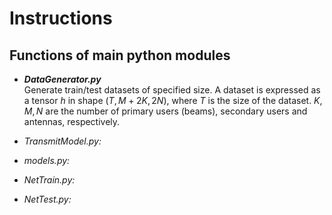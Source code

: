 # Instructions
## Functions of main python modules
- ***DataGenerator.py***  
  Generate train/test datasets of specified size. A dataset is expressed as a tensor $h$ in shape $(T, M+2K, 2N)$, where $T$ is the size of the dataset. $K, M, N$ are the number of primary users (beams), secondary users and antennas, respectively.
  
- *TransmitModel.py:*
- *models.py:*
- *NetTrain.py:*
- *NetTest.py:*
